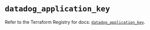 # `datadog_application_key`

Refer to the Terraform Registry for docs: [`datadog_application_key`](https://registry.terraform.io/providers/datadog/datadog/3.74.0/docs/resources/application_key).
